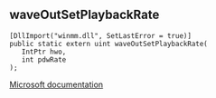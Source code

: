 ## waveOutSetPlaybackRate

```
[DllImport("winmm.dll", SetLastError = true)]
public static extern uint waveOutSetPlaybackRate(
   IntPtr hwo,
   int pdwRate
);
```

[Microsoft documentation](TODO)
